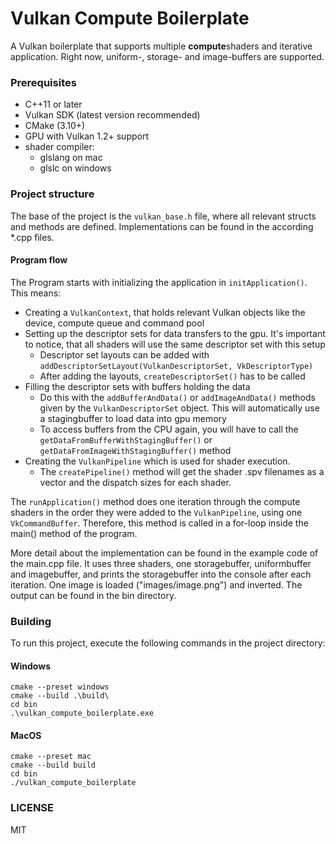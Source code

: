 # Vulkan Compute Boilerplate
A Vulkan boilerplate that supports multiple **compute**shaders and iterative application.
Right now, uniform-, storage- and image-buffers are supported.

### Prerequisites
- C++11 or later
- Vulkan SDK (latest version recommended)
- CMake (3.10+)
- GPU with Vulkan 1.2+ support
- shader compiler:
    - glslang on mac
    - glslc on windows

### Project structure
The base of the project is the `vulkan_base.h` file, where all relevant structs and methods are defined. Implementations can be found in the according *.cpp files.

#### Program flow
The Program starts with initializing the application in `initApplication()`. This means:
- Creating a `VulkanContext`, that holds relevant Vulkan objects like the device, compute queue and command pool
- Setting up the descriptor sets for data transfers to the gpu. It's important to notice, that all shaders will use the same descriptor set with this setup
    - Descriptor set layouts can be added with `addDescriptorSetLayout(VulkanDescriptorSet, VkDescriptorType)`
    - After adding the layouts, `createDescriptorSet()` has to be called
- Filling the descriptor sets with buffers holding the data
    - Do this with the `addBufferAndData()` or `addImageAndData()` methods given by the `VulkanDescriptorSet` object. This will automatically use a stagingbuffer to load data into gpu memory
    - To access buffers from the CPU again, you will have to call the `getDataFromBufferWithStagingBuffer()` or `getDataFromImageWithStagingBuffer()` method
- Creating the `VulkanPipeline` which is used for shader execution.
    - The `createPipeline()` method will get the shader .spv filenames as a vector and the dispatch sizes for each shader.

The `runApplication()` method does one iteration through the compute shaders in the order they were added to the `VulkanPipeline`, using one `VkCommandBuffer`.  Therefore, this method is called in a for-loop inside the main() method of the program.

More detail about the implementation can be found in the example code of the main.cpp file. It uses three shaders, one storagebuffer, uniformbuffer and imagebuffer, and prints the storagebuffer into the console after each iteration.
One image is loaded ("images/image.png") and inverted. The output can be found in the bin directory.

### Building

To run this project, execute the following commands in the project directory:
#### Windows
```
cmake --preset windows
cmake --build .\build\
cd bin
.\vulkan_compute_boilerplate.exe
```

#### MacOS
```
cmake --preset mac
cmake --build build
cd bin
./vulkan_compute_boilerplate
```

### LICENSE
MIT